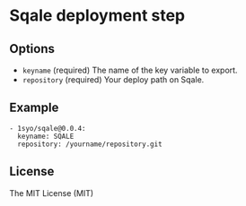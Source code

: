 # Sqale deployment step

## Options

* ``keyname``  (required) The name of the key variable to export.
* ``repository``  (required) Your deploy path on Sqale.

## Example

```
- 1syo/sqale@0.0.4:
  keyname: SQALE
  repository: /yourname/repository.git
```

## License

The MIT License (MIT)
